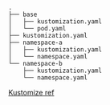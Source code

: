 


```
.
├── base
│   ├── kustomization.yaml
│   └── pod.yaml
├── kustomization.yaml
├── namespace-a
│   ├── kustomization.yaml
│   └── namespace.yaml
└── namespace-b
    ├── kustomization.yaml
    └── namespace.yaml
```


[Kustomize ref](https://github.com/kubernetes-sigs/kustomize/blob/master/examples/multibases/multi-namespace.md)
